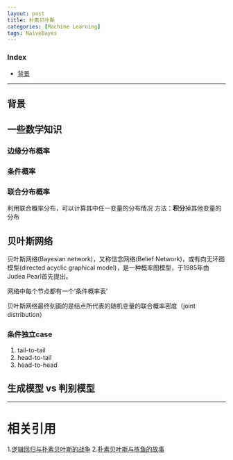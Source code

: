 ```yaml
---
layout: post
title: 朴素贝叶斯
categories: [Machine Learning]
tags: NaiveBayes
---
```


### Index
<!-- TOC -->
- [背景](#背景)
<!-- /TOC -->

---
## 背景

## 一些数学知识

### 边缘分布概率

### 条件概率

### 联合分布概率
利用联合概率分布，可以计算其中任一变量的分布情况
方法：**积分**掉其他变量的分布


## 贝叶斯网络
贝叶斯网络(Bayesian network)，又称信念网络(Belief Network)，或有向无环图模型(directed acyclic graphical model)，是一种概率图模型，于1985年由Judea Pearl首先提出。

网络中每个节点都有一个‘条件概率表’

贝叶斯网络最终刻画的是结点所代表的随机变量的联合概率密度（joint distribution）

### 条件独立case
1. tail-to-tail
2. head-to-tail
3. head-to-head


## 生成模型 vs 判别模型

---
# 相关引用
1.[逻辑回归与朴素贝叶斯的战争](https://mp.weixin.qq.com/s?__biz=MzIwNzc2NTk0NQ==&mid=2247484231&idx=1&sn=d8e0b2fbbdf105768f80f4d58f36437d&chksm=970c2b91a07ba287732147646ea7b4be198f6fef525cd7e1e27a97e8a85104e8adda3f4fe2af&mpshare=1&scene=1&srcid=0801E8s1HoGydf6Olnc6FTtN&sharer_sharetime=1564642746413&sharer_shareid=07a1a9d72a6463f2c8a9f14b20c0ee19&key=ffef7b78363edfaaeb915ea634f9e14ff44f1bd75f7829133f429d9c34c6a9344701c217e6617ca019201e95db063224f5190fb6f68190918e2d38920e96b03a064bb84302ace42bfb566b98ad842ff2&ascene=1&uin=MTk5NzM3NzYyMA%3D%3D&devicetype=Windows+7&version=62060833&lang=zh_CN&pass_ticket=0ZImo1RC14BlZS0rQ8NqShYmA9HkHuAnTCZoY0eJYmCzzUfdSwiAMGnjuyn4%2FGFu)
2.[朴素贝叶斯与拣鱼的故事](https://mp.weixin.qq.com/s?__biz=MzIwNzc2NTk0NQ==&mid=2247484218&idx=1&sn=a295214159622d53ffb51be78621d404&chksm=970c2beca07ba2fa59694fbd458fae928c8a5f27a5abf18fc04f79f88a09831b8f2d7b0e0a60&mpshare=1&scene=1&srcid=0801Pvz2fZ7U92fcVKsp2vDF&sharer_sharetime=1564642713233&sharer_shareid=07a1a9d72a6463f2c8a9f14b20c0ee19&key=5e7b3122d30105cbd919ea4b8290fc610888548f4fdb49bebb8c43c1f1c2d99d5d197969dfc1d8b8c85f584986b5d1807451102760dc979a459b3736c24cdac1b1331a196cd5d1385165ce1e59d67d50&ascene=1&uin=MTk5NzM3NzYyMA%3D%3D&devicetype=Windows+7&version=62060833&lang=zh_CN&pass_ticket=0ZImo1RC14BlZS0rQ8NqShYmA9HkHuAnTCZoY0eJYmCzzUfdSwiAMGnjuyn4%2FGFu)
